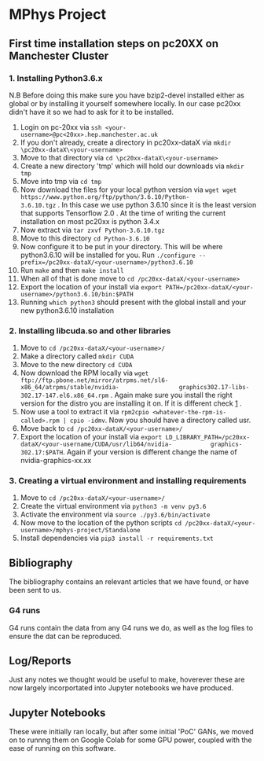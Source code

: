 # MPhys Project

## First time installation steps on pc20XX on Manchester Cluster
### 1. Installing Python3.6.x
   N.B Before doing this make sure you have bzip2-devel installed either as global or by installing it yourself somewhere        locally. In our case pc20xx didn't have it so we had to ask for it to be installed.
   1. Login on pc-20xx via `ssh <your-username>@pc<20xx>.hep.manchester.ac.uk`
   2. If you don't already, create a directory in pc20xx-dataX via `mkdir \pc20xx-dataX\<your-username>`
   3. Move to that directory via `cd \pc20xx-dataX\<your-username>`
   4. Create a new directory 'tmp' which will hold our downloads via `mkdir tmp`
   5. Move into tmp via `cd tmp`
   6. Now download the files for your local python version via `wget wget https://www.python.org/ftp/python/3.6.10/Python-           3.6.10.tgz` . In this case we use python 3.6.10 since it is the least version that supports Tensorflow 2.0 . At the           time of writing the current installation on most pc20xx is python 3.4.x
   7. Now extract via `tar zxvf Python-3.6.10.tgz`
   8. Move to this directory `cd Python-3.6.10`
   9. Now configure it to be put in your directory. This will be where python3.6.10 will be installed for you. Run                   `./configure --prefix=/pc20xx-dataX/<your-username>/python3.6.10`
   10. Run `make` and then `make install`
   11. When all of that is done move to `cd /pc20xx-dataX/<your-username>`
   12. Export the location of your install via `export PATH=/pc20xx-dataX/<your-username>/python3.6.10/bin:$PATH`
   12. Running `which python3` should present with the global install and your new python3.6.10 installation
   
 ### 2. Installing libcuda.so and other libraries
   1. Move to `cd /pc20xx-dataX/<your-username>/`
   2. Make a directory called `mkdir CUDA`
   3. Move to the new directory `cd CUDA`
   4. Now download the RPM locally via `wget ftp://ftp.pbone.net/mirror/atrpms.net/sl6-x86_64/atrpms/stable/nvidia-                 graphics302.17-libs-302.17-147.el6.x86_64.rpm` . Again make sure you install the right version for the distro you are         installing it on. If it is different check [1] .
   5. Now use a tool to extract it via `rpm2cpio <whatever-the-rpm-is-called>.rpm | cpio -idmv`. Now you should have a               directory called usr.
   6. Move back to `cd /pc20xx-dataX/<your-username>/`
   7. Export the location of your install via `export LD_LIBRARY_PATH=/pc20xx-dataX/<your-username/CUDA/usr/lib64/nvidia-           graphics-302.17:$PATH`. Again if your version is different change the name of nvidia-graphics-xx.xx
   
 ### 3. Creating a virtual environment and installing requirements
   1. Move to `cd /pc20xx-dataX/<your-username>/`
   2. Create the virtual environment via `python3 -m venv py3.6`
   3. Activate the environment via `source ./py3.6/bin/activate`
   4. Now move to the location of the python scripts `cd /pc20xx-dataX/<your-username>/mphys-project/Standalone`
   5. Install dependencies via `pip3 install -r requirements.txt`
   
## Bibliography

The bibliography contains an relevant articles that we have found, or have been sent to us. 

### G4 runs

G4 runs contain the data from any G4 runs we do, as well as the log files to ensure the dat can be reproduced.

## Log/Reports

Just any notes we thought would be useful to make, hoverever these are now largely incorportated into Jupyter notebooks we have produced. 

## Jupyter Notebooks

These were initially ran locally, but after some initial 'PoC' GANs, we moved on to runnng them on Google Colab for some GPU power, coupled with the ease of running on this software.

   
[1]:http://rpm.pbone.net/index.php3/stat/3/limit/9/srodzaj/1/dl/40/search/libcuda.so.1()(64bit)/field[]/1/field[]/2


